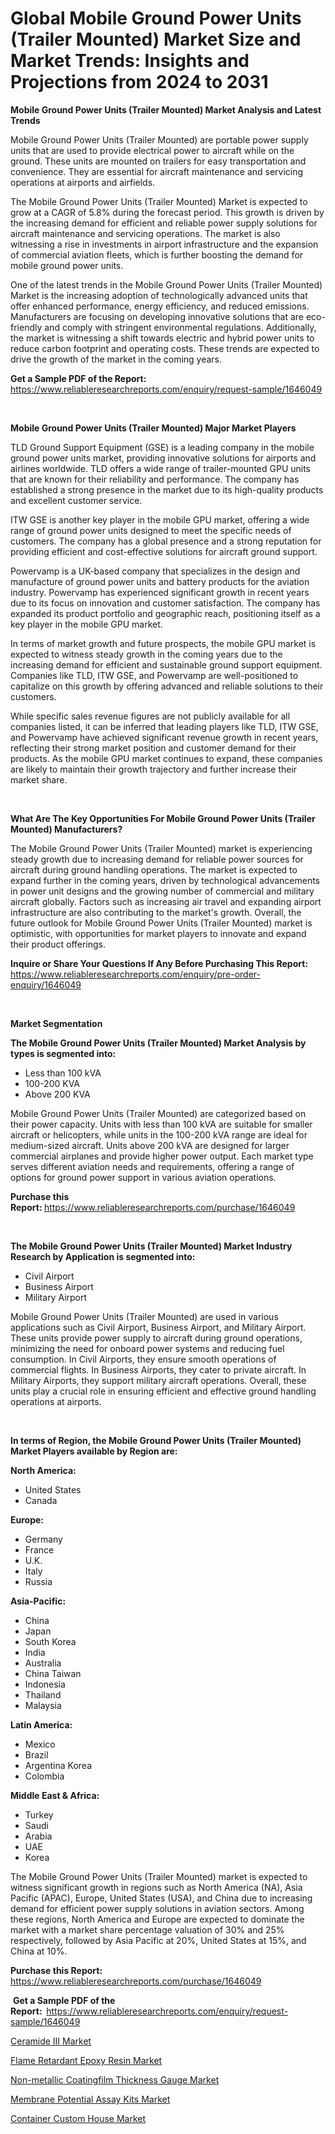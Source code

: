 <p><h1>Global Mobile Ground Power Units (Trailer Mounted) Market Size and Market Trends: Insights and Projections from 2024 to 2031</h1></p><p><strong>Mobile Ground Power Units (Trailer Mounted) Market Analysis and Latest Trends</strong></p>
<p><p>Mobile Ground Power Units (Trailer Mounted) are portable power supply units that are used to provide electrical power to aircraft while on the ground. These units are mounted on trailers for easy transportation and convenience. They are essential for aircraft maintenance and servicing operations at airports and airfields.</p><p>The Mobile Ground Power Units (Trailer Mounted) Market is expected to grow at a CAGR of 5.8% during the forecast period. This growth is driven by the increasing demand for efficient and reliable power supply solutions for aircraft maintenance and servicing operations. The market is also witnessing a rise in investments in airport infrastructure and the expansion of commercial aviation fleets, which is further boosting the demand for mobile ground power units.</p><p>One of the latest trends in the Mobile Ground Power Units (Trailer Mounted) Market is the increasing adoption of technologically advanced units that offer enhanced performance, energy efficiency, and reduced emissions. Manufacturers are focusing on developing innovative solutions that are eco-friendly and comply with stringent environmental regulations. Additionally, the market is witnessing a shift towards electric and hybrid power units to reduce carbon footprint and operating costs. These trends are expected to drive the growth of the market in the coming years.</p></p>
<p><strong>Get a Sample PDF of the Report:&nbsp;</strong> <a href="https://www.reliableresearchreports.com/enquiry/request-sample/1646049">https://www.reliableresearchreports.com/enquiry/request-sample/1646049</a></p>
<p>&nbsp;</p>
<p><strong>Mobile Ground Power Units (Trailer Mounted) Major Market Players</strong></p>
<p><p>TLD Ground Support Equipment (GSE) is a leading company in the mobile ground power units market, providing innovative solutions for airports and airlines worldwide. TLD offers a wide range of trailer-mounted GPU units that are known for their reliability and performance. The company has established a strong presence in the market due to its high-quality products and excellent customer service.</p><p>ITW GSE is another key player in the mobile GPU market, offering a wide range of ground power units designed to meet the specific needs of customers. The company has a global presence and a strong reputation for providing efficient and cost-effective solutions for aircraft ground support.</p><p>Powervamp is a UK-based company that specializes in the design and manufacture of ground power units and battery products for the aviation industry. Powervamp has experienced significant growth in recent years due to its focus on innovation and customer satisfaction. The company has expanded its product portfolio and geographic reach, positioning itself as a key player in the mobile GPU market.</p><p>In terms of market growth and future prospects, the mobile GPU market is expected to witness steady growth in the coming years due to the increasing demand for efficient and sustainable ground support equipment. Companies like TLD, ITW GSE, and Powervamp are well-positioned to capitalize on this growth by offering advanced and reliable solutions to their customers.</p><p>While specific sales revenue figures are not publicly available for all companies listed, it can be inferred that leading players like TLD, ITW GSE, and Powervamp have achieved significant revenue growth in recent years, reflecting their strong market position and customer demand for their products. As the mobile GPU market continues to expand, these companies are likely to maintain their growth trajectory and further increase their market share.</p></p>
<p>&nbsp;</p>
<p><strong>What Are The Key Opportunities For Mobile Ground Power Units (Trailer Mounted) Manufacturers?</strong></p>
<p><p>The Mobile Ground Power Units (Trailer Mounted) market is experiencing steady growth due to increasing demand for reliable power sources for aircraft during ground handling operations. The market is expected to expand further in the coming years, driven by technological advancements in power unit designs and the growing number of commercial and military aircraft globally. Factors such as increasing air travel and expanding airport infrastructure are also contributing to the market's growth. Overall, the future outlook for Mobile Ground Power Units (Trailer Mounted) market is optimistic, with opportunities for market players to innovate and expand their product offerings.</p></p>
<p><strong>Inquire or Share Your Questions If Any Before Purchasing This Report:</strong> <a href="https://www.reliableresearchreports.com/enquiry/pre-order-enquiry/1646049">https://www.reliableresearchreports.com/enquiry/pre-order-enquiry/1646049</a></p>
<p>&nbsp;</p>
<p><strong>Market Segmentation</strong></p>
<p><strong>The Mobile Ground Power Units (Trailer Mounted) Market Analysis by types is segmented into:</strong></p>
<p><ul><li>Less than 100 kVA</li><li>100-200 KVA</li><li>Above 200 KVA</li></ul></p>
<p><p>Mobile Ground Power Units (Trailer Mounted) are categorized based on their power capacity. Units with less than 100 kVA are suitable for smaller aircraft or helicopters, while units in the 100-200 kVA range are ideal for medium-sized aircraft. Units above 200 kVA are designed for larger commercial airplanes and provide higher power output. Each market type serves different aviation needs and requirements, offering a range of options for ground power support in various aviation operations.</p></p>
<p><strong>Purchase this Report:&nbsp;</strong><a href="https://www.reliableresearchreports.com/purchase/1646049">https://www.reliableresearchreports.com/purchase/1646049</a></p>
<p>&nbsp;</p>
<p><strong>The Mobile Ground Power Units (Trailer Mounted) Market Industry Research by Application is segmented into:</strong></p>
<p><ul><li>Civil Airport</li><li>Business Airport</li><li>Military Airport</li></ul></p>
<p><p>Mobile Ground Power Units (Trailer Mounted) are used in various applications such as Civil Airport, Business Airport, and Military Airport. These units provide power supply to aircraft during ground operations, minimizing the need for onboard power systems and reducing fuel consumption. In Civil Airports, they ensure smooth operations of commercial flights. In Business Airports, they cater to private aircraft. In Military Airports, they support military aircraft operations. Overall, these units play a crucial role in ensuring efficient and effective ground handling operations at airports.</p></p>
<p>&nbsp;</p>
<p><strong>In terms of Region, the Mobile Ground Power Units (Trailer Mounted) Market Players available by Region are:</strong></p>
<p>
    <p> <strong> North America: </strong>
        <ul>
            <li>United States</li>
            <li>Canada</li>
        </ul>
        </p> 
    <p> <strong> Europe: </strong>
        <ul>
            <li>Germany</li>
            <li>France</li>
            <li>U.K.</li>
            <li>Italy</li>
            <li>Russia</li>
        </ul>
        </p> 
    <p> <strong> Asia-Pacific: </strong>
        <ul>
            <li>China</li>
            <li>Japan</li>
            <li>South Korea</li>
            <li>India</li>
            <li>Australia</li>
            <li>China Taiwan</li>
            <li>Indonesia</li>
            <li>Thailand</li>
            <li>Malaysia</li>
        </ul>
        </p> 
    <p> <strong> Latin America: </strong>
        <ul>
            <li>Mexico</li>
            <li>Brazil</li>
            <li>Argentina Korea</li>
            <li>Colombia</li>
        </ul>
        </p> 
    <p> <strong> Middle East & Africa: </strong>
        <ul>
            <li>Turkey</li>
            <li>Saudi</li>
            <li>Arabia</li>
            <li>UAE</li>
            <li>Korea</li>
        </ul>
    </p>
    </p>
<p><p>The Mobile Ground Power Units (Trailer Mounted) market is expected to witness significant growth in regions such as North America (NA), Asia Pacific (APAC), Europe, United States (USA), and China due to increasing demand for efficient power supply solutions in aviation sectors. Among these regions, North America and Europe are expected to dominate the market with a market share percentage valuation of 30% and 25% respectively, followed by Asia Pacific at 20%, United States at 15%, and China at 10%.</p></p>
<p><strong>Purchase this Report: </strong><a href="https://www.reliableresearchreports.com/purchase/1646049">https://www.reliableresearchreports.com/purchase/1646049</a></p>
<p>&nbsp;<strong>Get a Sample PDF of the Report:&nbsp;&nbsp;</strong><a href="https://www.reliableresearchreports.com/enquiry/request-sample/1646049">https://www.reliableresearchreports.com/enquiry/request-sample/1646049</a></p>
<p><strong></strong></p>
<p><p><a href="https://view.publitas.com/reportprime-1/insights-into-ceramide-iii-market-size-analysing-market-share-trends-and-growth-from-2024-to-2031/">Ceramide III Market</a></p><p><a href="https://view.publitas.com/reportprime-1/flame-retardant-epoxy-resin-market-size-share-trends-analysis-report-by-application-regional-outlook-competitive-strategies-and-segment-forecasts-2024-2031/">Flame Retardant Epoxy Resin Market</a></p><p><a href="https://crocus-run-b5a.notion.site/Non-metallic-Coatingfilm-Thickness-Gauge-Market-Provides-a-Comprehensive-Analysis-Including-a-Macro--1747d41b2df64f958fb985fec68c1e27">Non-metallic Coatingfilm Thickness Gauge Market</a></p><p><a href="https://gratis-rainforest-2ca.notion.site/Membrane-Potential-Assay-Kits-Market-Size-Focuses-on-Market-Dynamics-In-Depth-Analysis-and-Future-P-332fb54bf579476ebfa3f0262e43bef3">Membrane Potential Assay Kits Market</a></p><p><a href="https://metal-farmhouse-e95.notion.site/Container-Custom-House-Market-Challenges-Opportunities-and-Growth-Drivers-and-Major-Market-Player-d20345748844412cb953e1b3a703b310">Container Custom House Market</a></p></p>